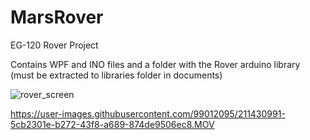 # MarsRover
EG-120 Rover Project


Contains WPF and INO files and a folder with the Rover arduino library (must be extracted to libraries folder in documents)

![rover_screen](https://user-images.githubusercontent.com/99012095/211430960-8e62dd6e-bb2a-4f8f-86fa-462a2e4d300f.jpg)

https://user-images.githubusercontent.com/99012095/211430991-5cb2301e-b272-43f8-a689-874de9506ec8.MOV

